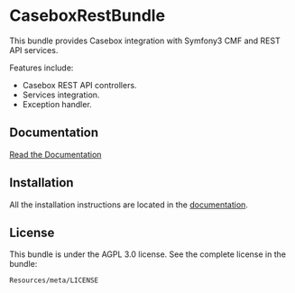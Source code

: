 CaseboxRestBundle
=================

This bundle provides Casebox integration with Symfony3 CMF and REST API services. 

Features include:

- Casebox REST API controllers.
- Services integration.
- Exception handler.


Documentation
-------------

[Read the Documentation](http://casebox.org/)


Installation
------------

All the installation instructions are located in the [documentation](http://casebox.org/).

License
-------

This bundle is under the AGPL 3.0 license. See the complete license in the bundle:

    Resources/meta/LICENSE
